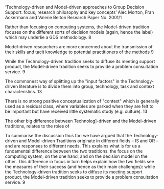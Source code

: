 ﻿‘Technology-driven and Model-driven approaches to Group Decision Support: focus, research philosophy and key concepts’
Alec Morton, Fran Ackermann and Valerie Belton
Research Paper No. 2001/1

Rather than focusing on computing systems, the Model-driven tradition focuses on the different sorts of decision models (again, hence the label)  which may underlie a GDS methodology. 8

Model-driven researchers are more concerned about the transmission of their skills and tacit knowledge to potential practitioners of the methods 9

While the Technology-driven tradition seeks to diffuse its meeting support product, the Model-driven tradition seeks to provide a problem consultation service. 9

The commonest way of splitting up the "input factors" in the Technology-driven literature is to divide them into group, technology, task and context characteristics. 13

There is no strong positive conceptualization of "context" which is generally used as a residual class, where variables are parked when they are felt to be important but have received little systematic study (e.g. culture). 13

The other big difference between Technolog]-driven and the Model-driven traditions, relates to the roles of

To summarise the discussion thus far: we have argued that the Technology-driven and Model-driven 
Traditions originate in different fields – IS and OR – and are responses to different needs. This explains what is for us a fundamental difference between the two traditions: the focus on the computing system, on the one hand, and on the decision model on the other. This difference in focus in turn helps explain how the two fields see the measures of their success (and hence as their main challenges): while the Technology-driven tradition seeks to diffuse its meeting support product, the Model-driven tradition seeks to provide a problem consultation service. 9 
